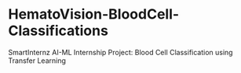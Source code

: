 # HematoVision-BloodCell-Classifications
SmartInternz AI-ML Internship Project: Blood Cell Classification using Transfer Learning
